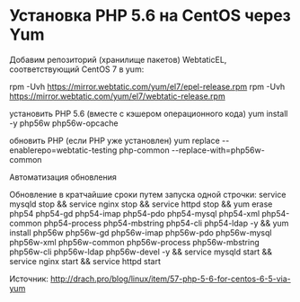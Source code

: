 # Установка PHP 5.6 на CentOS через Yum


Добавим репозиторий (хранилище пакетов) WebtaticEL, соответствующий CentOS 7 в yum:

rpm -Uvh https://mirror.webtatic.com/yum/el7/epel-release.rpm
rpm -Uvh https://mirror.webtatic.com/yum/el7/webtatic-release.rpm

установить PHP 5.6 (вместе с кэшером операционного кода)
yum install -y php56w php56w-opcache

обновить PHP (если PHP уже установлен)
yum replace --enablerepo=webtatic-testing php-common --replace-with=php56w-common


Автоматизация обновления

Обновление в кратчайшие сроки путем запуска одной строчки:
service mysqld stop && service nginx stop && service httpd stop && yum erase php54 php54-gd  php54-imap php54-pdo php54-mysql php54-xml php54-common php54-process php54-mbstring  php54-cli php54-ldap -y && yum install php56w php56w-gd  php56w-imap php56w-pdo php56w-mysql php56w-xml php56w-common php56w-process php56w-mbstring  php56w-cli php56w-ldap php56w-devel -y && service mysqld start && service nginx start && service httpd start


Источник: http://drach.pro/blog/linux/item/57-php-5-6-for-centos-6-5-via-yum





